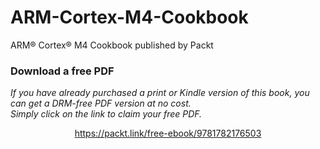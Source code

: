 


# ARM-Cortex-M4-Cookbook
ARM® Cortex® M4 Cookbook published by Packt
### Download a free PDF

 <i>If you have already purchased a print or Kindle version of this book, you can get a DRM-free PDF version at no cost.<br>Simply click on the link to claim your free PDF.</i>
<p align="center"> <a href="https://packt.link/free-ebook/9781782176503">https://packt.link/free-ebook/9781782176503 </a> </p>